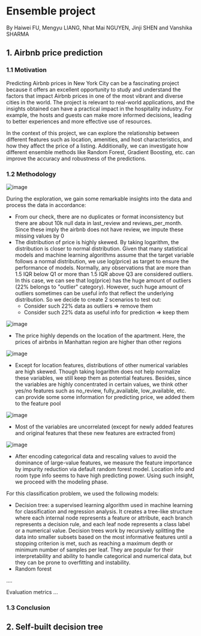 # Ensemble project
By Haiwei FU, Mengyu LIANG, Nhat Mai NGUYEN, Jinji SHEN and Vanshika SHARMA

## 1. Airbnb price prediction
### 1.1 Motivation
Predicting Airbnb prices in New York City can be a fascinating project because it offers an excellent opportunity to study and understand the factors that impact Airbnb prices in one of the most vibrant and diverse cities in the world. The project is relevant to real-world applications, and the insights obtained can have a practical impact in the hospitality industry. For example, the hosts and guests can make more informed decisions, leading to better experiences and more effective use of resources. 

In the context of this project, we can explore the relationship between different features such as location, amenities, and host characteristics, and how they affect the price of a listing. Additionally, we can investigate how different ensemble methods like Random Forest, Gradient Boosting, etc. can improve the accuracy and robustness of the predictions.
### 1.2 Methodology
![image](https://user-images.githubusercontent.com/85484281/223385274-e0ea8c7a-5622-4228-ac1a-3143850b2ec1.png)

During the exploration, we gain some remarkable insights into the data and process the data in accordance:
- From our check, there are no duplicates or format inconsistency but there are about 10k null data in last_review and reviews_per_month. Since these imply the airbnb does not have review, we impute these missing values by 0
- The distribution of price is highly skewed. By taking logarithm, the distribution is closer to normal distribution. Given that many statistical models and machine learning algorithms assume that the target variable follows a normal distribution, we use log(price) as target to ensure the performance of models. Normally, any observations that are more than 1.5 IQR below Q1 or more than 1.5 IQR above Q3 are considered outliers. In this case, we can see that log(price) has the huge amount of outliers (22% belongs to "outlier" category). However, such huge amount of outliers sometimes can be useful info that reflect the underlying distribution. So we decide to create 2 scenarios to test out:
  - Consider such 22% data as outliers => remove them
  - Consider such 22% data as useful info for prediction => keep them

![image](https://user-images.githubusercontent.com/85484281/223415608-7fdf04a6-7f9e-48d1-a6e5-d64f5b91c8e0.png)
- The price highly depends on the location of the apartment. Here, the prices of airbnbs in Manhattan region are higher than other regions

![image](https://user-images.githubusercontent.com/85484281/223406679-c52b5ea6-c602-4847-b138-8a153c32572e.png)
- Except for location features, distributions of other numerical variables are high skewed. Though taking logarithm does not help normalize these variables, we still keep them as potential features. Besides, since the variables are highly concentrated in certain values, we think other yes/no features such as no_review, fully_available, low_available, etc. can provide some some information for predicting price, we added them to the feature pool

![image](https://user-images.githubusercontent.com/85484281/223412707-150b3836-a99f-4985-8d5d-2fe20c50a1f8.png)
- Most of the variables are uncorrelated (except for newly added features and original features that these new features are extracted from)

![image](https://user-images.githubusercontent.com/85484281/223413913-01b17d09-d610-4626-a066-13e4366c7fb5.png)
- After encoding categorical data and rescaling values to avoid the dominance of large-value features, we measure the feature importance by impurity reduction via default random forest model. Location info and room type info seems to have high predicting power. Using such insight, we proceed with the modeling phase.

For this classification problem, we used the following models:
- Decision tree: a supervised learning algorithm used in machine learning for classification and regression analysis. It creates a tree-like structure where each internal node represents a feature or attribute, each branch represents a decision rule, and each leaf node represents a class label or a numerical value. Decision trees work by recursively splitting the data into smaller subsets based on the most informative features until a stopping criterion is met, such as reaching a maximum depth or minimum number of samples per leaf. They are popular for their interpretability and ability to handle categorical and numerical data, but they can be prone to overfitting and instability.
- Random forest

....

Evaluation metrics
...

### 1.3 Conclusion

## 2. Self-built decision tree
